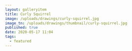 ```yaml
---
layout: galleryitem
title: Curly Squirrel
image: /uploads/drawings/curly-squirrel.jpg
image_tn: /uploads/drawings/thumbnail/curly-squirrel.jpg
published: true
date: 2020-05-17 11:04
tags:
  - featured
---
```

